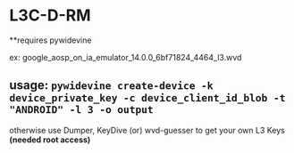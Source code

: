 # L3C-D-RM

**requires pywidevine

ex: google_aosp_on_ia_emulator_14.0.0_6bf71824_4464_l3.wvd

usage: `pywidevine create-device -k device_private_key -c device_client_id_blob -t "ANDROID" -l 3 -o output`
--------------------------------------------------------------------------------------
otherwise use Dumper, KeyDive (or) wvd-guesser to get your own L3 Keys **(needed root access)**
